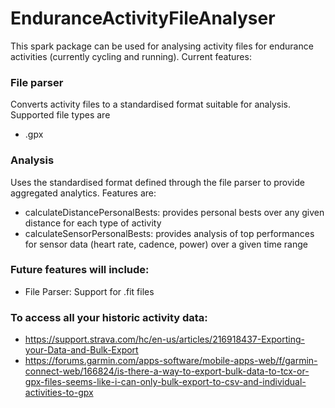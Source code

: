 # EnduranceActivityFileAnalyser

This spark package can be used for analysing activity files for endurance activities (currently cycling and running). Current features:

### File parser
Converts activity files to a standardised format suitable for analysis. Supported file types are
  - .gpx

### Analysis
 Uses the standardised format defined through the file parser to provide aggregated analytics. Features are:
  - calculateDistancePersonalBests: provides personal bests over any given distance for each type of activity
  - calculateSensorPersonalBests: provides analysis of top performances for sensor data (heart rate, cadence, power) over a given time range

### Future features will include:
  - File Parser: Support for .fit files

### To access all your historic activity data: 
  - https://support.strava.com/hc/en-us/articles/216918437-Exporting-your-Data-and-Bulk-Export
  - https://forums.garmin.com/apps-software/mobile-apps-web/f/garmin-connect-web/166824/is-there-a-way-to-export-bulk-data-to-tcx-or-gpx-files-seems-like-i-can-only-bulk-export-to-csv-and-individual-activities-to-gpx
